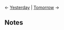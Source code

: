 <- [Yesterday](Daily%20Notes/2022/October/Sunday,%2016-10-2022) | [Tomorrow](Daily%20Notes/2022/October/Tuesday,%2018-10-2022) ->

## Notes



